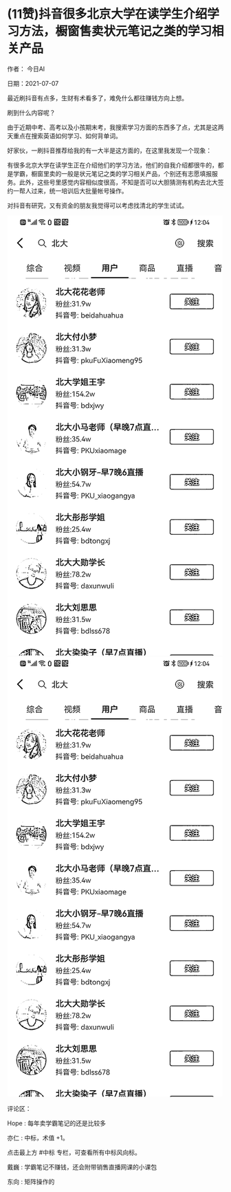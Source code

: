 
# (11赞)抖音很多北京大学在读学生介绍学习方法，橱窗售卖状元笔记之类的学习相关产品

作者：  今日AI

日期：2021-07-07

最近刷抖音有点多，生财有术看多了，难免什么都往赚钱方向上想。

刷到什么内容呢？

由于近期中考、高考以及小孩期末考，我搜索学习方面的东西多了点，尤其是这两天重点在搜索英语如何学习、如何背单词。

好家伙，一刷抖音推荐给我的有一大半是这方面的，在这里我发现一个现象：

有很多北京大学在读学生正在介绍他们的学习方法，他们的自我介绍都很牛的，都是学霸，橱窗里卖的一般是状元笔记之类的学习相关产品，个别还有志愿填报服务。此外，这些号里感觉内容相似度很高，不知是否可以大胆猜测有机构去北大签约一帮人过来，统一培训后大批量帐号操作。

对抖音有研究，又有资金的朋友我觉得可以考虑找清北的学生试试。

![](img/gaokao-xiangguan_0541.png)![](img/gaokao-xiangguan_0546.png)

评论区：

Hope : 每年卖学霸笔记的还是比较多

亦仁 : 中标，术值 +1。

点击最上方 #中标  专栏，可查看所有中标风向标。

戴巍 : 学霸笔记不赚钱，还会附带销售直播网课的小课包

东向 : 矩阵操作的
